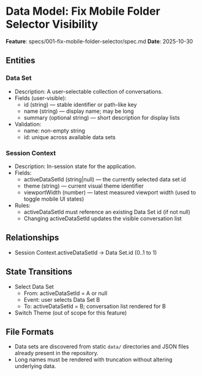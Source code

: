 # Data Model: Fix Mobile Folder Selector Visibility

**Feature**: specs/001-fix-mobile-folder-selector/spec.md
**Date**: 2025-10-30

## Entities

### Data Set
- Description: A user-selectable collection of conversations.
- Fields (user-visible):
  - id (string) — stable identifier or path-like key
  - name (string) — display name; may be long
  - summary (optional string) — short description for display lists
- Validation:
  - name: non-empty string
  - id: unique across available data sets

### Session Context
- Description: In-session state for the application.
- Fields:
  - activeDataSetId (string|null) — the currently selected data set id
  - theme (string) — current visual theme identifier
  - viewportWidth (number) — latest measured viewport width (used to toggle mobile UI states)
- Rules:
  - activeDataSetId must reference an existing Data Set id (if not null)
  - Changing activeDataSetId updates the visible conversation list

## Relationships
- Session Context.activeDataSetId → Data Set.id (0..1 to 1)

## State Transitions
- Select Data Set
  - From: activeDataSetId = A or null
  - Event: user selects Data Set B
  - To: activeDataSetId = B; conversation list rendered for B
- Switch Theme (out of scope for this feature)

## File Formats
- Data sets are discovered from static `data/` directories and JSON files already present in the repository.
- Long names must be rendered with truncation without altering underlying data.
